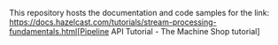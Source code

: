 This repository hosts the documentation and code samples for the link: https://docs.hazelcast.com/tutorials/stream-processing-fundamentals.html[Pipeline API Tutorial - The Machine Shop tutorial]